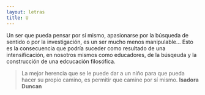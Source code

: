 ```yaml
---
layout: letras
title: U
---
```


Un ser que pueda pensar por sí mismo,
apasionarse por la búsqueda de sentido o
por la investigación, es un ser mucho menos
manipulable... Esto es la consecuencia que podría
suceder como resultado de una intensificación, en
nosotros mismos como educadores, de la búsqeuda
y la construcción de una edcucación filosófica.

>La mejor herencia que se le puede dar a un niño para
>que pueda hacer su propio camino,
>es permitir que camine por sí mismo.
>**Isadora Duncan**



